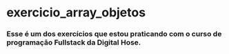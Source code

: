 # exercicio_array_objetos

### Esse é um dos exercícios  que estou praticando com o curso de programação Fullstack da <strong>Digital Hose</strong>. 

